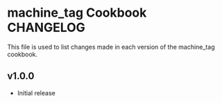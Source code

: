 machine_tag Cookbook CHANGELOG
=======================

This file is used to list changes made in each version of the machine_tag cookbook.


v1.0.0
------

- Initial release
